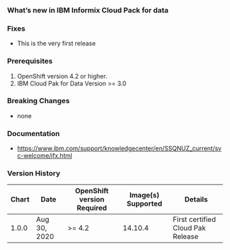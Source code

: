 ### What’s new in IBM Informix Cloud Pack for data


### Fixes
- This is the very first release

### Prerequisites
1. OpenShift version 4.2 or higher.
2. IBM Cloud Pak for Data Version >= 3.0 

### Breaking Changes
- none

### Documentation
- https://www.ibm.com/support/knowledgecenter/en/SSQNUZ_current/svc-welcome/ifx.html

### Version History
| Chart | Date        | OpenShift version Required | Image(s) Supported         | Details                              |
| ----- | ----------- | -------------------------- | -------------------------- | -------------------------------------| 
| 1.0.0 | Aug 30, 2020 | >= 4.2                    | 14.10.4                    | First certified Cloud Pak Release    |

